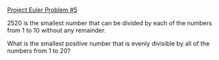 [Project Euler Problem #5](https://projecteuler.net/problem=5 "Project Euler Problem #5")

2520 is the smallest number that can be divided by each of the numbers from 1 to 10 without any remainder.

What is the smallest positive number that is evenly divisible by all of the numbers from 1 to 20?
